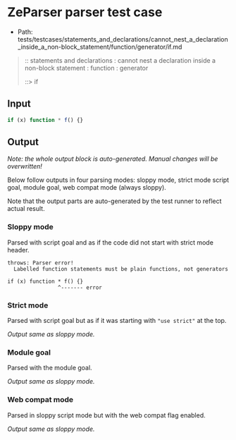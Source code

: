 # ZeParser parser test case

- Path: tests/testcases/statements_and_declarations/cannot_nest_a_declaration_inside_a_non-block_statement/function/generator/if.md

> :: statements and declarations : cannot nest a declaration inside a non-block statement : function : generator
>
> ::> if

## Input

`````js
if (x) function * f() {}
`````

## Output

_Note: the whole output block is auto-generated. Manual changes will be overwritten!_

Below follow outputs in four parsing modes: sloppy mode, strict mode script goal, module goal, web compat mode (always sloppy).

Note that the output parts are auto-generated by the test runner to reflect actual result.

### Sloppy mode

Parsed with script goal and as if the code did not start with strict mode header.

`````
throws: Parser error!
  Labelled function statements must be plain functions, not generators

if (x) function * f() {}
                ^------- error
`````

### Strict mode

Parsed with script goal but as if it was starting with `"use strict"` at the top.

_Output same as sloppy mode._

### Module goal

Parsed with the module goal.

_Output same as sloppy mode._

### Web compat mode

Parsed in sloppy script mode but with the web compat flag enabled.

_Output same as sloppy mode._
